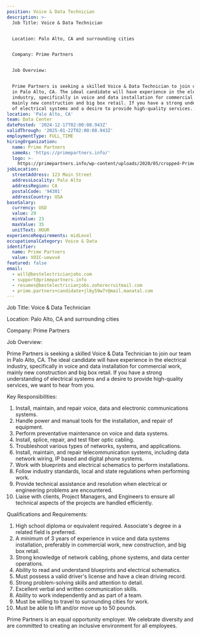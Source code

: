 ```yaml
---
position: Voice & Data Technician
description: >-
  Job Title: Voice & Data Technician


  Location: Palo Alto, CA and surrounding cities


  Company: Prime Partners


  Job Overview: 


  Prime Partners is seeking a skilled Voice & Data Technician to join our team
  in Palo Alto, CA. The ideal candidate will have experience in the electrical
  industry, specifically in voice and data installation for commercial work,
  mainly new construction and big box retail. If you have a strong understanding
  of electrical systems and a desire to provide high-quality services...
location: 'Palo Alto, CA'
team: Data Center
datePosted: '2024-12-17T02:00:08.943Z'
validThrough: '2025-01-22T02:00:08.943Z'
employmentType: FULL_TIME
hiringOrganization:
  name: Prime Partners
  sameAs: 'https://primepartners.info/'
  logo: >-
    https://primepartners.info/wp-content/uploads/2020/05/cropped-Prime-Partners-Logo-NO-BG-1-1.png
jobLocation:
  streetAddress: 123 Main Street
  addressLocality: Palo Alto
  addressRegion: CA
  postalCode: '94301'
  addressCountry: USA
baseSalary:
  currency: USD
  value: 29
  minValue: 23
  maxValue: 35
  unitText: HOUR
experienceRequirements: midLevel
occupationalCategory: Voice & Data
identifier:
  name: Prime Partners
  value: VOIC-uewvu4
featured: false
email:
  - will@bestelectricianjobs.com
  - support@primepartners.info
  - resumes@bestelectricianjobs.zohorecruitmail.com
  - prime.partners+candidate+jl6y59w7r@mail.manatal.com
---
```




Job Title: Voice & Data Technician

Location: Palo Alto, CA and surrounding cities

Company: Prime Partners

Job Overview: 

Prime Partners is seeking a skilled Voice & Data Technician to join our team in Palo Alto, CA. The ideal candidate will have experience in the electrical industry, specifically in voice and data installation for commercial work, mainly new construction and big box retail. If you have a strong understanding of electrical systems and a desire to provide high-quality services, we want to hear from you.

Key Responsibilities:

1. Install, maintain, and repair voice, data and electronic communications systems.
2. Handle power and manual tools for the installation, and repair of equipment.
3. Perform preventative maintenance on voice and data systems.
4. Install, splice, repair, and test fiber optic cabling.
5. Troubleshoot various types of networks, systems, and applications.
6. Install, maintain, and repair telecommunication systems, including data network wiring, IP based and digital phone systems.
7. Work with blueprints and electrical schematics to perform installations.
8. Follow industry standards, local and state regulations when performing work.
9. Provide technical assistance and resolution when electrical or engineering problems are encountered.
10. Liaise with clients, Project Managers, and Engineers to ensure all technical aspects of the projects are handled efficiently.

Qualifications and Requirements:

1. High school diploma or equivalent required. Associate's degree in a related field is preferred.
2. A minimum of 3 years of experience in voice and data systems installation, preferably in commercial work, new construction, and big box retail.
3. Strong knowledge of network cabling, phone systems, and data center operations.
4. Ability to read and understand blueprints and electrical schematics.
5. Must possess a valid driver's license and have a clean driving record.
6. Strong problem-solving skills and attention to detail.
7. Excellent verbal and written communication skills.
8. Ability to work independently and as part of a team.
9. Must be willing to travel to surrounding cities for work.
10. Must be able to lift and/or move up to 50 pounds.

Prime Partners is an equal opportunity employer. We celebrate diversity and are committed to creating an inclusive environment for all employees.
